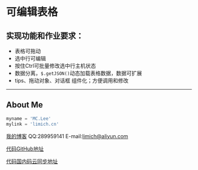 
# 可编辑表格

## 实现功能和作业要求：
- 表格可拖动
- 选中行可编辑
- 按住Ctrl可批量修改选中行主机状态
- 数据分离，`$.getJSON()`动态加载表格数据，数据可扩展
- tips、拖动对象、对话框 组件化；方便调用和修改




------

## About Me
```python
myname = 'MC.Lee'
mylink = 'limich.cn'
```
[我的博客](https://limich.cn)
QQ:289959141
E-mail:limich@aliyun.com

[代码GitHub地址](https://github.com/limingchang/python_study_task.git)

[代码国内码云同步地址](https://git.oschina.net/limich/python_study.git)
